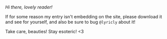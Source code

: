 *Hi there, lovely reader!*

If for some reason my entry isn't embedding on the site, please download
it and see for yourself, and also be sure to bug `@lyricly` about it!

Take care, beauties! Stay esoteric! <3
